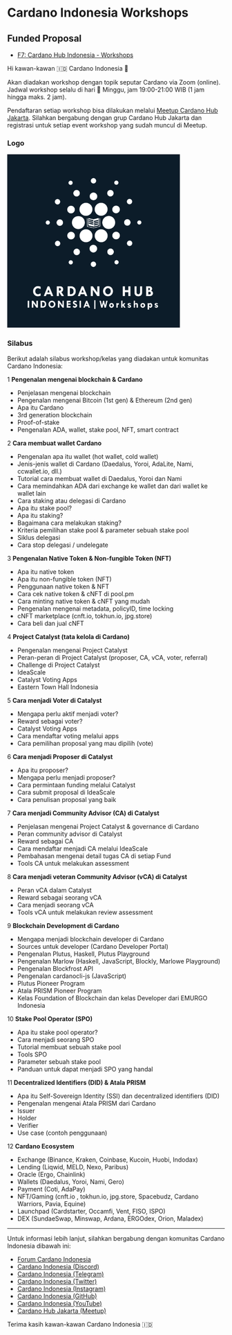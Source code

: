 # Cardano Indonesia Workshops

## Funded Proposal
- [F7: Cardano Hub Indonesia - Workshops](https://github.com/cardano-indonesia/cardano-indonesia-workshops/issues/15)

Hi kawan-kawan 🇮🇩 Cardano Indonesia 👋

Akan diadakan workshop dengan topik seputar Cardano via Zoom (online). Jadwal workshop selalu di hari :calendar: Minggu, jam 19:00-21:00 WIB (1 jam hingga maks. 2 jam).

Pendaftaran setiap workshop bisa dilakukan melalui [Meetup Cardano Hub Jakarta](https://www.meetup.com/Cardano-Blockchain-Jakarta/). Silahkan bergabung dengan grup Cardano Hub Jakarta dan registrasi untuk setiap event workshop yang sudah muncul di Meetup.

### Logo
<img src="https://github.com/cardano-indonesia/cardano-indonesia-workshops/blob/main/assets/cardanoIndonesiaWorkshopsLogo.png" width="400" height="400" alt="Cardano Indonesia Workshops"/>

### Silabus

Berikut adalah silabus workshop/kelas yang diadakan untuk komunitas Cardano Indonesia:

1 **Pengenalan mengenai blockchain & Cardano**
  * Penjelasan mengenai blockchain
  * Pengenalan mengenai Bitcoin (1st gen) & Ethereum (2nd gen)
  * Apa itu Cardano
  * 3rd generation blockchain
  * Proof-of-stake
  * Pengenalan ADA, wallet, stake pool, NFT, smart contract

2 **Cara membuat wallet Cardano**
  * Pengenalan apa itu wallet (hot wallet, cold wallet)
  * Jenis-jenis wallet di Cardano (Daedalus, Yoroi, AdaLite, Nami, ccwallet.io, dll.)
  * Tutorial cara membuat wallet di Daedalus, Yoroi dan Nami
  * Cara memindahkan ADA dari exchange ke wallet dan dari wallet ke wallet lain
  * Cara staking atau delegasi di Cardano
  * Apa itu stake pool?
  * Apa itu staking?
  * Bagaimana cara melakukan staking?
  * Kriteria pemilihan stake pool & parameter sebuah stake pool
  * Siklus delegasi
  * Cara stop delegasi / undelegate 

3 **Pengenalan Native Token & Non-fungible Token (NFT)**
  * Apa itu native token
  * Apa itu non-fungible token (NFT)
  * Penggunaan native token & NFT
  * Cara cek native token & cNFT di pool.pm
  * Cara minting native token & cNFT yang mudah
  * Pengenalan mengenai metadata, policyID, time locking
  * cNFT marketplace (cnft.io, tokhun.io, jpg.store)
  * Cara beli dan jual cNFT

4 **Project Catalyst (tata kelola di Cardano)**
  * Pengenalan mengenai Project Catalyst
  * Peran-peran di Project Catalyst (proposer, CA, vCA, voter, referral)
  * Challenge di Project Catalyst
  * IdeaScale
  * Catalyst Voting Apps
  * Eastern Town Hall Indonesia

5 **Cara menjadi Voter di Catalyst**
  * Mengapa perlu aktif menjadi voter?
  * Reward sebagai voter?
  * Catalyst Voting Apps
  * Cara mendaftar voting melalui apps
  * Cara pemilihan proposal yang mau dipilih (vote)

6 **Cara menjadi Proposer di Catalyst**
  * Apa itu proposer?
  * Mengapa perlu menjadi proposer?
  * Cara permintaan funding melalui Catalyst
  * Cara submit proposal di IdeaScale
  * Cara penulisan proposal yang baik

7 **Cara menjadi Community Advisor (CA) di Catalyst**
  * Penjelasan mengenai Project Catalyst & governance di Cardano
  * Peran community advisor di Catalyst
  * Reward sebagai CA
  * Cara mendaftar menjadi CA melalui IdeaScale
  * Pembahasan mengenai detail tugas CA di setiap Fund
  * Tools CA untuk melakukan assessment

8 **Cara menjadi veteran Community Advisor (vCA) di Catalyst**
  * Peran vCA dalam Catalyst
  * Reward sebagai seorang vCA
  * Cara menjadi seorang vCA
  * Tools vCA untuk melakukan review assessment

9 **Blockchain Development di Cardano**
  * Mengapa menjadi blockchain developer di Cardano
  * Sources untuk developer (Cardano Developer Portal)
  * Pengenalan Plutus, Haskell, Plutus Playground
  * Pengenalan Marlow (Haskell, JavaScript, Blockly, Marlowe Playground)
  * Pengenalan Blockfrost API
  * Pengenalan cardanocli-js (JavaScript)
  * Plutus Pioneer Program
  * Atala PRISM Pioneer Program
  * Kelas Foundation of Blockchain dan kelas Developer dari EMURGO Indonesia

10 **Stake Pool Operator (SPO)**
  * Apa itu stake pool operator?
  * Cara menjadi seorang SPO
  * Tutorial membuat sebuah stake pool
  * Tools SPO
  * Parameter sebuah stake pool
  * Panduan untuk dapat menjadi SPO yang handal

11 **Decentralized Identifiers (DID) & Atala PRISM**
  * Apa itu Self-Sovereign Identity (SSI) dan decentralized identifiers (DID)
  * Pengenalan mengenai Atala PRISM dari Cardano
  * Issuer
  * Holder
  * Verifier
  * Use case (contoh penggunaan)

12 **Cardano Ecosystem**
  * Exchange (Binance, Kraken, Coinbase, Kucoin, Huobi, Indodax)
  * Lending (Liqwid, MELD, Nexo, Paribus)
  * Oracle (Ergo, Chainlink)
  * Wallets (Daedalus, Yoroi, Nami, Gero)
  * Payment (Coti, AdaPay)
  * NFT/Gaming (cnft.io , tokhun.io, jpg.store, Spacebudz, Cardano Warriors, Pavia, Equine)
  * Launchpad (Cardstarter, Occamfi, Vent, FISO, ISPO)
  * DEX (SundaeSwap, Minswap, Ardana, ERGOdex, Orion, Maladex)

---

Untuk informasi lebih lanjut, silahkan bergabung dengan komunitas Cardano Indonesia dibawah ini:

* [Forum Cardano Indonesia](https://forum.cardano.org/c/bahasa-indonesia/)
* [Cardano Indonesia (Discord)](https://discord.gg/KnXFJftmfn)
* [Cardano Indonesia (Telegram)](https://t.me/Cardano_Indonesia)
* [Cardano Indonesia (Twitter)](https://twitter.com/Cardano_ID)
* [Cardano Indonesia (Instagram)](https://www.instagram.com/cardanoindonesia/)
* [Cardano Indonesia (GitHub)](https://github.com/cardano-indonesia)
* [Cardano Indonesia (YouTube)](https://www.youtube.com/channel/UCskq7Po4Hkyvlv7dAcFuY8g)
* [Cardano Hub Jakarta (Meetup)](https://www.meetup.com/Cardano-Blockchain-Jakarta/)

Terima kasih kawan-kawan Cardano Indonesia 🇮🇩
